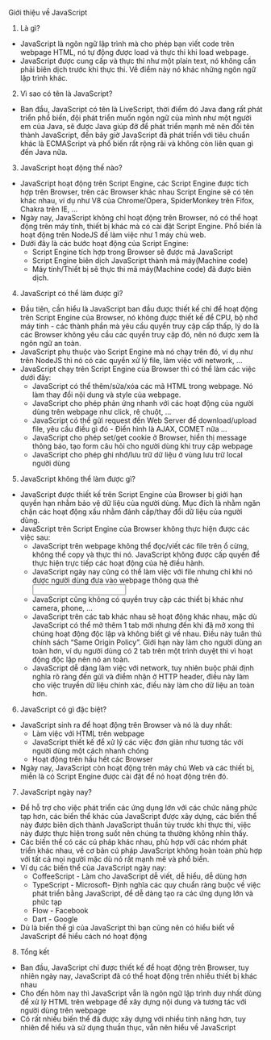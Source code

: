Giới thiệu về JavaScript 

1. Là gì?
- JavaScript là ngôn ngữ lập trình mà cho phép bạn viết code trên webpage HTML, nó tự động được load và thực thi khi load webpage.
- JavaScript được cung cấp và thực thi như một plain text, nó không cần phải biên dịch trước khi thực thi. Về điểm này nó khác những ngôn ngữ lập trình khác.

2. Vì sao có tên là JavaScript?
- Ban đầu, JavaScript có tên là LiveScript, thời điểm đó Java đang rất phát triển phổ biến, đội phát triển muốn ngôn ngữ của mình như một người em của Java, sẽ được Java giúp đỡ để phát triển mạnh mẽ nên đối tên thành JavaScript, đến bây giờ JavaScript đã phát triển với tiêu chuẩn khác là ECMAScript và phổ biến rất rộng rãi và không còn liên quan gì đến Java nữa.

3. JavaScript hoạt động thế nào?
- JavaScript hoạt động trên Script Engine, các Script Engine được tích hợp trên Browser, trên các Browser khác nhau Script Engine sẽ có tên khác nhau, ví dụ như V8 của Chrome/Opera, SpiderMonkey trên Fifox, Chakra trên IE, ...
- Ngày nay, JavaScript không chỉ hoạt động trên Browser, nó có thể hoạt động trên máy tính, thiết bị khác mà có cài đặt Script Engine. Phổ biến là hoạt động trên NodeJS để làm việc như 1 máy chủ web.
- Dưới đây là các bước hoạt động của Script Engine:
	+ Script Engine tích hợp trong Browser sẽ được mã JavaScript
	+ Script Engine biên dịch JavaScript thành mã máy(Machine code) 
	+ Máy tính/Thiết bị sẽ thực thi mã máy(Machine code) đã được biên dịch.

4. JavaScript có thể làm được gì?
- Đầu tiên, cần hiểu là JavaScript ban đầu được thiết kế chỉ để hoạt động trên Script Engine của Browser, nó không được thiết kế để CPU, bộ nhớ máy tính - các thành phần mà yêu cầu quyền truy cập cấp thấp, lý do là các Browser không yêu cầu các quyền truy cập đó, nên nó được xem là ngôn ngữ an toàn.
- JavaScript phụ thuộc vào Script Engine mà nó chạy trên đó, ví dụ như trên NodeJS thì nó có các quyền xử lý file, làm việc với network, ...
- JavaScript chạy trên Script Engine của Browser thì có thể làm các việc dưới đây:
	+ JavaScript có thể thêm/sửa/xóa các mã HTML trong webpage. Nó làm thay đổi nội dung và style của webpage.
	+ JavaScript cho phép phản ứng nhanh với các hoạt động của người dùng trên webpage như click, rê chuột, ...
	+ JavaScript có thể gửi request đến Web Server để download/upload file, yêu cầu điều gì đó - Điển hình là AJAX, COMET nữa ...
	+ JavaScript cho phép set/get cookie ở Browser, hiển thị message thông báo, tạo form câu hỏi cho người dùng khi truy cập webpage
	+ JavaScript cho phép ghi nhớ/lưu trữ dữ liệu ở vùng lưu trữ local người dùng

5. JavaScript không thể làm được gì?
- JavaScript được thiết kế trên Script Engine của Browser bị giới hạn quyền hạn nhằm bảo vệ dữ liệu của người dùng. Mục đích là nhằm ngăn chặn các hoạt động xấu nhằm đánh cắp/thay đổi dữ liệu của người dùng.
- JavaScript trên Script Engine của Browser không thực hiện được các việc sau:
	+ JavaScript trên webpage không thể đọc/viết các file trên ổ cừng, không thể copy và thực thi nó. JavaScript không được cấp quyền để thực hiện trực tiếp các hoạt động của hệ điều hành.
	+ JavaScript ngày nay cũng có thể làm việc với file nhưng chỉ khi nó được người dùng đưa vào webpage thông qua thẻ <input>
	+ JavaScript cũng không có quyền truy cập các thiết bị khác như camera, phone, ...
	+ JavaScript trên các tab khác nhau sẽ hoạt động khác nhau, mặc dù JavaScript có thể mở thêm 1 tab mới nhưng đến khi đã mở xong thì chúng hoạt động độc lập và không biết gì về nhau. Điều này tuân thủ chính sách “Same Origin Policy”. Giới hạn này làm cho người dùng an toàn hơn, ví dụ người dùng có 2 tab trên một trình duyệt thì vì hoạt động độc lập nên nó an toàn.
	+ JavaScript dễ dàng làm việc với network, tuy nhiên buộc phải định nghĩa rõ ràng đến gửi và điểm nhận ở HTTP header, điều này làm cho việc truyền dữ liệu chính xác, điều này làm cho dữ liệu an toàn hơn.
	
6. JavaScript có gì đặc biệt?
- JavaScript sinh ra để hoạt động trên Browser và nó là duy nhất:
	+ Làm việc với HTML trên webpage
	+ JavaScript thiết kế để xử lý các việc đơn giản như tương tác với người dùng một cách nhanh chóng
	+ Hoạt động trên hầu hết các Browser
- Ngày nay, JavaScript còn hoạt động trên máy chủ Web và các thiết bị, miễn là có Script Engine được cài đặt để nó hoạt động trên đó.

7. JavaScript ngày nay?
- Để hỗ trợ cho việc phát triển các ứng dụng lớn với các chức năng phức tạp hơn, các biến thể khác của JavaScript được xây dựng, các biến thể này được biên dịch thành JavaScript thuần túy trước khi thực thi, việc này được thực hiện trong suốt nên chúng ta thường không nhìn thấy.
- Các biến thể có các cú pháp khác nhau, phù hợp với các nhóm phát triển khác nhau, về cơ bản cú pháp JavaScript không hoàn toàn phù hợp với tất cả mọi người mặc dù nó rất mạnh mẽ và phổ biến.
- Ví dụ các biến thể của JavaScript ngày nay:
	+ CoffeeScript - Làm cho JavaScript dễ viết, dễ hiểu, dễ dùng hơn
	+ TypeScript - Microsoft- Định nghĩa các quy chuẩn ràng buộc về việc phát triển bằng JavaScript, để dễ dàng tạo ra các ứng dụng lớn và phức tạp
	+ Flow - Facebook
	+ Dart - Google
- Dù là biến thể gì của JavaScript thì bạn cũng nên có hiểu biết về JavaScript để hiểu cách nó hoạt động
	
8. Tổng kết
- Ban đầu, JavaScript chỉ được thiết kế để hoạt động trên Browser, tuy nhiên ngày nay, JavaScript đã có thể hoạt động trên nhiều thiết bị khác nhau
- Cho đến hôm nay thì JavaScript vẫn là ngôn ngữ lập trình duy nhất dùng để xử lý HTML trên webpage để xây dựng nội dung và tương tác với người dùng trên webpage
- Có rất nhiều biến thể đã được xây dựng với nhiều tính năng hơn, tuy nhiên để hiểu và sử dụng thuần thục, vẫn nên hiểu về JavaScript
